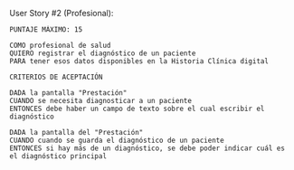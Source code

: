 User Story #2 (Profesional):

    PUNTAJE MÁXIMO: 15

    COMO profesional de salud
    QUIERO registrar el diagnóstico de un paciente
    PARA tener esos datos disponibles en la Historia Clínica digital

    CRITERIOS DE ACEPTACIÓN

    DADA la pantalla "Prestación" 
    CUANDO se necesita diagnosticar a un paciente
    ENTONCES debe haber un campo de texto sobre el cual escribir el diagnóstico

    DADA la pantalla del "Prestación"
    CUANDO cuando se guarda el diagnóstico de un paciente
    ENTONCES si hay más de un diagnóstico, se debe poder indicar cuál es el diagnóstico principal